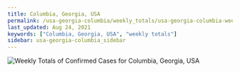 ```yaml
---
title: Columbia, Georgia, USA
permalink: /usa-georgia-columbia/weekly_totals/usa-georgia-columbia-weekly_totals.html
last_updated: Aug 24, 2021
keywords: ["Columbia, Georgia, USA", "weekly totals"]
sidebar: usa-georgia-columbia_sidebar
---
```


![Weekly Totals of Confirmed Cases for Columbia, Georgia, USA](/covid_tracker/images/graphs/usa-georgia-columbia-weekly_totals_graph.png)
